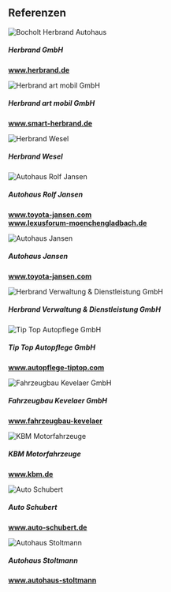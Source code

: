 <div class="card border-secondary">
    <div class="card-header text-center">
        <h2>Referenzen</h2>
    </div>
    <div class="row no-gutters">
        <div class="col-md-2">
            <div class="card-body">
                <img src="{{ "/assets/img/Herbrand.jpg?v=" | append: site.github.build_revision | relative_url }}" class="card-img" alt="Bocholt Herbrand Autohaus">
            </div>
        </div>
        <div class="col-md-4">
            <div class="card-body">
            <h5 class="card-title">Herbrand GmbH</h5>
                <p class="card-text">
                    <strong><a href="www.herbrand.de">www.herbrand.de</a></strong>
                </p>
            </div>
        </div>           
        <div class="col-md-2">
            <div class="card-body">
                <img src="{{ "/assets/img/smart-team.jpg?v=" | append: site.github.build_revision | relative_url }}" class="card-img" alt="Herbrand art mobil GmbH">
            </div>
        </div>
        <div class="col-md-4">
            <div class="card-body">
            <h5 class="card-title">Herbrand art mobil GmbH</h5>
                <p class="card-text">
                    <strong><a href="www.smart-herbrand.de">www.smart-herbrand.de</a></strong>
                </p>
            </div>
        </div>
    </div>
    <div class="row no-gutters">
        <div class="col-md-2">
            <div class="card-body">
                <img src="{{ "/assets/img/WeselHerbrand.jpg?v=" | append: site.github.build_revision | relative_url }}" class="card-img" alt="Herbrand Wesel">
            </div>
        </div>
        <div class="col-md-4">
            <div class="card-body">
            <h5 class="card-title">Herbrand Wesel</h5>
                <p class="card-text">
                    <strong></strong>
                </p>
            </div>
        </div>           
        <div class="col-md-2">
            <div class="card-body">
                <img src="{{ "/assets/img/AH-R-Jansen.jpg?v=" | append: site.github.build_revision | relative_url }}" class="card-img" alt="Autohaus Rolf Jansen">
            </div>
        </div>
        <div class="col-md-4">
            <div class="card-body">
            <h5 class="card-title">Autohaus Rolf Jansen</h5>
                <p class="card-text">
                    <strong><a href="www.toyota-jansen.com">www.toyota-jansen.com</a></strong><br>
                    <strong><a href="www.lexusforum-moenchengladbach.de">www.lexusforum-moenchengladbach.de</a></strong><br>
                </p>
            </div>
        </div>
    </div>
    <div class="row no-gutters">
        <div class="col-md-2">
            <div class="card-body">
                <img src="{{ "/assets/img/Ah-Jansen.jpg?v=" | append: site.github.build_revision | relative_url }}" class="card-img" alt="Autohaus Jansen">
            </div>
        </div>
        <div class="col-md-4">
            <div class="card-body">
            <h5 class="card-title">Autohaus Jansen</h5>
                <p class="card-text">
                    <strong><a href="www.toyota-jansen.com">www.toyota-jansen.com</a></strong>
                </p>
            </div>
        </div>           
        <div class="col-md-2">
            <div class="card-body">
                <img src="{{ "/assets/img/Herbrand-verdie.jpg?v=" | append: site.github.build_revision | relative_url }}" class="card-img" alt="Herbrand Verwaltung & Dienstleistung GmbH">
            </div>
        </div>
        <div class="col-md-4">
            <div class="card-body">
            <h5 class="card-title">Herbrand Verwaltung & Dienstleistung GmbH</h5>
                <p class="card-text">
                </p>
            </div>
        </div>
    </div>
    <div class="row no-gutters">
        <div class="col-md-2">
            <div class="card-body">
                <img src="{{ "/assets/img/tiptop.jpg?v=" | append: site.github.build_revision | relative_url }}" class="card-img" alt="Tip Top Autopflege GmbH">
            </div>
        </div>
        <div class="col-md-4">
            <div class="card-body">
            <h5 class="card-title">Tip Top Autopflege GmbH</h5>
                <p class="card-text">
                    <strong><a href="www.autopflege-tiptop.com">www.autopflege-tiptop.com</a></strong>
                </p>
            </div>
        </div>           
        <div class="col-md-2">
            <div class="card-body">
                <img src="{{ "/assets/img/FahrzeugbauKv.jpg?v=" | append: site.github.build_revision | relative_url }}" class="card-img" alt="Fahrzeugbau Kevelaer GmbH">
            </div>
        </div>
        <div class="col-md-4">
            <div class="card-body">
            <h5 class="card-title">Fahrzeugbau Kevelaer GmbH</h5>
                <p class="card-text">
                    <strong><a href="www.fahrzeugbau-kevelaer">www.fahrzeugbau-kevelaer</a></strong><br>
                </p>
            </div>
        </div>
    </div>
    <div class="row no-gutters">
        <div class="col-md-2">
            <div class="card-body">
                <img src="{{ "/assets/img/KBM-Motorfahrzeuge.JPG?v=" | append: site.github.build_revision | relative_url }}" class="card-img" alt="KBM Motorfahrzeuge">
            </div>
        </div>
        <div class="col-md-4">
            <div class="card-body">
            <h5 class="card-title">KBM Motorfahrzeuge</h5>
                <p class="card-text">
                    <strong><a href="www.kbm.de">www.kbm.de</a></strong>
                </p>
            </div>
        </div>           
        <div class="col-md-2">
            <div class="card-body">
                <img src="{{ "/assets/img/Auto-Schubert.jpg?v=" | append: site.github.build_revision | relative_url }}" class="card-img" alt="Auto Schubert">
            </div>
        </div>
        <div class="col-md-4">
            <div class="card-body">
            <h5 class="card-title">Auto Schubert</h5>
                <p class="card-text">
                    <strong><a href="www.auto-schubert.de">www.auto-schubert.de</a></strong><br>
                </p>
            </div>
        </div>
    </div>
    <div class="row no-gutters">
        <div class="col-md-2">
            <div class="card-body">
                <img src="{{ "/assets/img/Ah-Stoltmann.jpg?v=" | append: site.github.build_revision | relative_url }}" class="card-img" alt="Autohaus Stoltmann">
            </div>
        </div>
        <div class="col-md-4">
            <div class="card-body">
            <h5 class="card-title">Autohaus Stoltmann</h5>
                <p class="card-text">
                    <strong><a href="www.autohaus-stoltmann">www.autohaus-stoltmann</a></strong>
                </p>
            </div>
        </div>           
    </div>
</div>